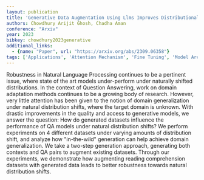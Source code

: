```yaml
---
layout: publication
title: 'Generative Data Augmentation Using Llms Improves Distributional Robustness In Question Answering'
authors: Chowdhury Arijit Ghosh, Chadha Aman
conference: "Arxiv"
year: 2023
bibkey: chowdhury2023generative
additional_links:
  - {name: "Paper", url: "https://arxiv.org/abs/2309.06358"}
tags: ['Applications', 'Attention Mechanism', 'Fine Tuning', 'Model Architecture', 'Security']
---
```

Robustness in Natural Language Processing continues to be a pertinent issue,
where state of the art models under-perform under naturally shifted
distributions. In the context of Question Answering, work on domain adaptation
methods continues to be a growing body of research. However, very little
attention has been given to the notion of domain generalization under natural
distribution shifts, where the target domain is unknown. With drastic
improvements in the quality and access to generative models, we answer the
question: How do generated datasets influence the performance of QA models
under natural distribution shifts? We perform experiments on 4 different
datasets under varying amounts of distribution shift, and analyze how
"in-the-wild" generation can help achieve domain generalization. We take a
two-step generation approach, generating both contexts and QA pairs to augment
existing datasets. Through our experiments, we demonstrate how augmenting
reading comprehension datasets with generated data leads to better robustness
towards natural distribution shifts.
